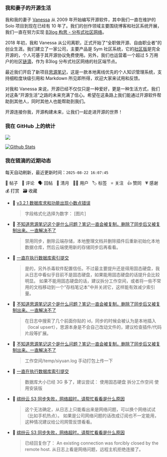 ### 我和妻子的开源生活

我和我的妻子 [Vanessa](https://github.com/Vanessa219) 从 2009 年开始编写开源软件，其中我们一直在维护的 Solo 项目到现在已经有 10 年了。我们的创作领域主要围绕博客和社区系统开展，我们一直在努力实现 [B3log 构思 - 分布式社区网络](https://ld246.com/article/1546941897596)。

2018 年初，我和 Vanessa 从公司离职，正式开始了“全职做开源、自由职业者”的创业生涯。我们建立了一家公司，主要产品是 Sym 社区系统，它的[社区版](https://github.com/88250/symphony)是完全开源的，个人可基于其开源协议免费使用。另外，我们也运营着一个超过 5 万用户的社区[链滴](https://ld246.com)，作为 B3log 分布式社区网络的社区端节点。

最近我们开启了新项目[思源笔记](https://github.com/siyuan-note/siyuan)，这是一款本地离线优先的个人知识管理系统，支持细粒度块级引用和 Markdown 所见即所得，欢迎大家来试用和反馈。

对我和 Vanessa 来说，开源已经不仅仅只是一种爱好，更是一种生活方式，我们对这条“开源生活”之路的未来充满了信心。希望在这条路上我们能通过开源软件帮助到其他人，同时其他人也能帮助到我们。

开源连接你我，开源构建未来，让我们一起走进开源的世界！

### 我在 GitHub 上的统计

<a title="Hits" target="_blank" href="https://github.com/88250/88250"><img src="https://hits.b3log.org/88250/88250.svg"></a>

[![Github Stats](https://github-readme-stats.vercel.app/api?username=88250&theme=tokyonight&show_icons=true)](https://github.com/88250)

<!--events start -->

### 我在链滴的近期动态

每天自动刷新，最近更新时间：`2025-08-22 16:07:45`

📝 帖子 &nbsp; 💬 评论 &nbsp; 🗣 回帖 &nbsp; 🌙 清月 &nbsp; 👨‍💻 用户 &nbsp; 🏷️ 标签 &nbsp; ⭐️ 关注 &nbsp; 👍 赞同 &nbsp; 💗 感谢 &nbsp; 💰 打赏 &nbsp; 🗃 收藏

* 💬 [v3.2.1 数据库求和功能出现小数点错误](https://ld246.com/article/1755831728299/comment/1755832826124#comments)

  > 字段格式化选择为数字： [图片]
* 💬 [不知道思源笔记这个是什么问题？笔记一直会被复制，删除了同步后又被复制出来。一直解决不了](https://ld246.com/article/1755684729353/comment/1755783160631#comments)

  > 禁用同步，删除云端存储，本地整理文档并删除插件后重新初始化本地数据仓库，然后云端使用新的存储同步后再看看。
* 💬 [一直在执行数据库索引提交](https://ld246.com/article/1755770439313/comment/1755781076837#comments)

  > 是的，另外杀毒软件配置信任。不过最主要提升还是得用固态硬盘，我从日志中看似乎目前不是固态硬盘，如果能用固态硬盘的话提升会比较明显。 如果不能用固态硬盘的话，建议拆分工作空间，或者将一些不常用的文档移动到一个“存档笔记本”中并关闭它，这样能有效减少索引量。
* 💬 [不知道思源笔记这个是什么问题？笔记一直会被复制，删除了同步后又被复制出来。一直解决不了](https://ld246.com/article/1755684729353/comment/1755778050292#comments)

  > 在日志中搜索了几个前面你贴的 id，同步的时候会被认为是本地插入（local upsert），思源本身是不会自己改动文件的，建议检查插件/代码片段等扩展。
* 💬 [不知道思源笔记这个是什么问题？笔记一直会被复制，删除了同步后又被复制出来。一直解决不了](https://ld246.com/article/1755684729353/comment/1755776531914#comments)

  > 工作空间/temp/siyuan.log 手动打包上传一下
* 💬 [一直在执行数据库索引提交](https://ld246.com/article/1755770439313/comment/1755775617647#comments)

  > 数据库大小已经 3G 多了，建议尝试： 使用固态硬盘 拆分工作空间 使用安装版
* 💬 [缤纷云 S3 同步失败，网络超时，请帮忙看看是什么原因](https://ld246.com/article/1755571842715/comment/1755575344279#comments)

  > 这个无法确定，从日志上只能看出来是网络问题，可以换个网络试试（比如手机热点）。 如果是公司网络问题的话改成订阅也不一定能用，这种情况建议给公司网管反馈看看。
* 💬 [缤纷云 S3 同步失败，网络超时，请帮忙看看是什么原因](https://ld246.com/article/1755571842715/comment/1755573361307#comments)

  > 已经回复你了： An existing connection was forcibly closed by the remote host. 从日志上看是网络问题，远程主机拒绝连接了。


<!--events end -->
